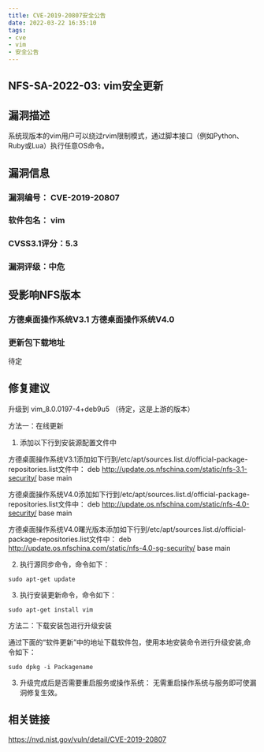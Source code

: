 ```yaml
---
title: CVE-2019-20807安全公告
date: 2022-03-22 16:35:10
tags:
- cve 
- vim
- 安全公告
---
```


## NFS-SA-2022-03: vim安全更新

## 漏洞描述

系统现版本的vim用户可以绕过rvim限制模式，通过脚本接口（例如Python、Ruby或Lua）执行任意OS命令。

## 漏洞信息

###    漏洞编号： CVE-2019-20807

###    软件包名： vim

###    CVSS3.1评分：5.3

###    漏洞评级：中危

## 受影响NFS版本

###    方德桌面操作系统V3.1   方德桌面操作系统V4.0

### 更新包下载地址

待定

## 修复建议

升级到 vim_8.0.0197-4+deb9u5 （待定，这是上游的版本）

方法一：在线更新

1. 添加以下行到安装源配置文件中

方德桌面操作系统V3.1添加如下行到/etc/apt/sources.list.d/official-package-repositories.list文件中：
deb http://update.os.nfschina.com/static/nfs-3.1-security/ base main

方德桌面操作系统V4.0添加如下行到/etc/apt/sources.list.d/official-package-repositories.list文件中：
deb http://update.os.nfschina.com/static/nfs-4.0-security/ base main

方德桌面操作系统V4.0曙光版本添加如下行到/etc/apt/sources.list.d/official-package-repositories.list文件中：
deb http://update.os.nfschina.com/static/nfs-4.0-sg-security/ base main

2. 执行源同步命令，命令如下：

```
sudo apt-get update
```

3. 执行安装更新命令，命令如下：

```
sudo apt-get install vim
```

方法二：下载安装包进行升级安装

通过下面的“软件更新”中的地址下载软件包，使用本地安装命令进行升级安装,命令如下：

```
sudo dpkg -i Packagename
```

3. 升级完成后是否需要重启服务或操作系统：
   无需重启操作系统与服务即可使漏洞修复生效。

## 相关链接

https://nvd.nist.gov/vuln/detail/CVE-2019-20807
